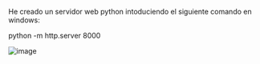 He creado un servidor web python intoduciendo el siguiente comando en windows:

python -m http.server 8000

![image](/images/python.png)
